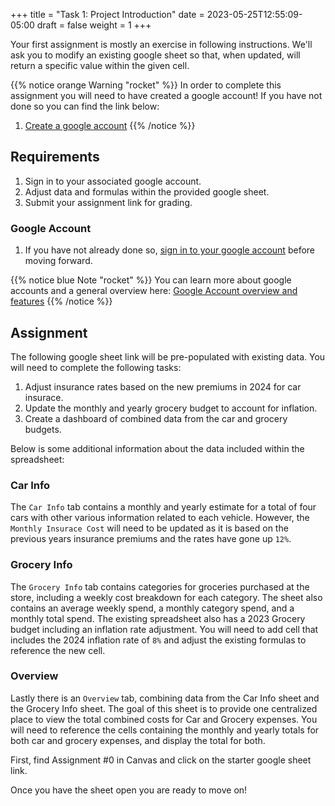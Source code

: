 +++
title = "Task 1: Project Introduction"
date = 2023-05-25T12:55:09-05:00
draft = false
weight = 1
+++

Your first assignment is mostly an exercise in following instructions. We'll ask you to modify an existing google sheet so that, when updated, will return a specific value within the given cell.

{{% notice orange Warning "rocket" %}}
In order to complete this assignment you will need to have created a google account! If you have not done so you can find the link below:

1. [Create a google account](https://support.google.com/accounts/answer/27441?hl=en)
{{% /notice %}}

## Requirements
1. Sign in to your associated google account.
1. Adjust data and formulas within the provided google sheet.
1. Submit your assignment link for grading.

### Google Account
1. If you have not already done so, [sign in to your google account](https://support.google.com/accounts/answer/27441?hl=en) before moving forward.

{{% notice blue Note "rocket" %}}
You can learn more about google accounts and a general overview here: [Google Account overview and features](https://account.google.com/)
{{% /notice %}}

## Assignment

The following google sheet link will be pre-populated with existing data. You will need to complete the following tasks:
1. Adjust insurance rates based on the new premiums in 2024 for car insurace.
1. Update the monthly and yearly grocery budget to account for inflation.
1. Create a dashboard of combined data from the car and grocery budgets.

Below is some additional information about the data included within the spreadsheet:

### Car Info
The `Car Info` tab contains a monthly and yearly estimate for a total of four cars with other various information related to each vehicle. However, the `Monthly Insurace Cost` will need to be updated as it is based on the previous years insurance premiums and the rates have gone up `12%`.

### Grocery Info
The `Grocery Info` tab contains categories for groceries purchased at the store, including a weekly cost breakdown for each category. The sheet also contains an average weekly spend, a monthly category spend, and a monthly total spend. The existing spreadsheet also has a 2023 Grocery budget including an inflation rate adjustment. You will need to add cell that includes the 2024 inflation rate of `8%` and adjust the existing formulas to reference the new cell.

### Overview
Lastly there is an `Overview` tab, combining data from the Car Info sheet and the Grocery Info sheet. The goal of this sheet is to provide one centralized place to view the total combined costs for Car and Grocery expenses. You will need to reference the cells containing the monthly and yearly totals for both car and grocery expenses, and display the total for both.

First, find Assignment #0 in Canvas and click on the starter google sheet link.

Once you have the sheet open you are ready to move on!